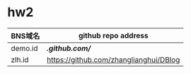 # hw2

| BNS域名 | github repo address|
|---|---|
| demo.id | ***.github.com/*** |
| zlh.id | https://github.com/zhanglianghui/DBlog |
